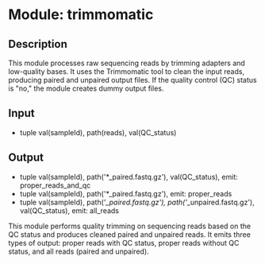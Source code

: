 # Module: trimmomatic

## Description  
This module processes raw sequencing reads by trimming adapters and low-quality bases. It uses the Trimmomatic tool to clean the input reads, producing paired and unpaired output files. If the quality control (QC) status is "no," the module creates dummy output files.

## Input  
* tuple val(sampleId), path(reads), val(QC_status)

## Output  
* tuple val(sampleId), path('*_paired.fastq.gz'), val(QC_status), emit: proper_reads_and_qc  
* tuple val(sampleId), path('*_paired.fastq.gz'), emit: proper_reads  
* tuple val(sampleId), path('*_paired.fastq.gz'), path('*_unpaired.fastq.gz'), val(QC_status), emit: all_reads

This module performs quality trimming on sequencing reads based on the QC status and produces cleaned paired and unpaired reads. It emits three types of output: proper reads with QC status, proper reads without QC status, and all reads (paired and unpaired).
